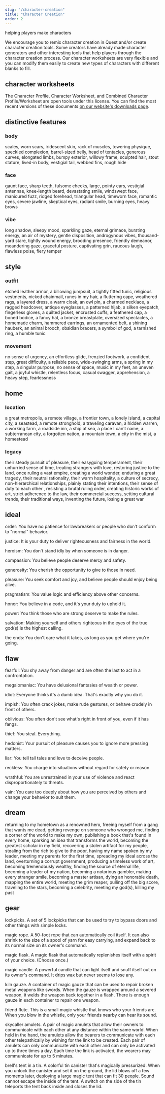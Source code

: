 ```yaml
---
slug: "/character-creation"
title: "Character Creation"
order: 2
---
```


<div class="callout">
<span class="text-uppercase">helping players make characters</span>

We encourage you to remix character creation in Quest and/or create character creation tools. Some creators have already made character generators and other interesting tools that help players through the character creation process. Our character worksheets are very flexible and you can modify them easily to create new types of characters with different blanks to fill.
</div>

## character worksheets

The Character Profile, Character Worksheet, and Combined Character Profile/Worksheet are open tools under this license. You can find the most recent versions of these documents [on our website's downloads page](https://www.adventure.game/downloads).

## distinctive features

### body

scales, worn scars, iridescent skin, rack of muscles, towering physique, speckled complexion, barrel-sized belly, head of tentacles, generous curves, elongated limbs, bumpy exterior, willowy frame, sculpted hair, stout stature, lived-in body, vestigial tail, webbed fins, rough hide

### face

gaunt face, sharp teeth, fulsome cheeks, large, pointy ears, vestigial antennae, knee-length beard, devastating smile, windswept face, manicured fuzz, ridged forehead, triangular head, timeworn face, romantic eyes, severe jawline, skeptical eyes, radiant smile, burning eyes, heavy brows

### vibe

long shadow, sleepy mood, sparkling gaze, eternal grimace, bursting energy, an air of mystery, gentle disposition, androgynous vibes, thousand-yard stare, tightly wound energy, brooding presence, friendly demeanor, meandering gaze, graceful posture, captivating grin, raucous laugh, flawless poise, fiery temper

## style

### outfit

etched leather armor, a billowing jumpsuit, a tightly fitted tunic, religious vestments, nicked chainmail, runes in my hair, a fluttering cape, weathered rags, a layered dress, a warm cloak, an owl pin, a charmed necklace, a ragged headcover, antique eyeglasses, a patterned hijab, a silken eyepatch, fingerless gloves, a quilted jacket, encrusted cuffs, a feathered cap, a boned bodice, a fancy hat, a bronze breastplate, oversized spectacles, a homemade charm, hammered earrings, an ornamented belt, a shining hauberk, an animal brooch, obsidian bracers, a symbol of god, a tarnished ring, a humble tunic

### movement

no sense of urgency, an effortless glide, frenzied footwork, a confident step, great difficulty, a reliable pace, wide-swinging arms, a spring in my step, a singular purpose, no sense of space, music in my feet, an uneven gait, a joyful whistle, relentless focus, casual swagger, apprehension, a heavy step, fearlessness

## home

### location

a great metropolis, a remote village, a frontier town, a lonely island, a capital city, a seastead, a remote stronghold, a traveling caravan, a hidden warren, a working farm, a roadside inn, a ship at sea, a place I can't name, a subterranean city, a forgotten nation, a mountain town, a city in the mist, a homestead

### legacy

their steady pursuit of pleasure, their easygoing temperament, their unhurried sense of time, treating strangers with love, restoring justice to the land, once ruling a vast empire, creating a world wonder, enduring a great tragedy, their neutral rationality, their warm hospitality, a culture of secrecy, non-hierarchical relationships, plainly stating their intentions, their sense of duty to each other , resisting a brutal ruling order, creating historic works of art, strict adherence to the law, their commercial success, setting cultural trends, their traditional ways, inventing the future, losing a great war

## ideal

<span class="keywords">order</span>: You have no patience for lawbreakers or people who don't conform to "normal" behavior.

<span class="keywords">justice</span>: It is your duty to deliver righteousness and fairness in the world.

<span class="keywords">heroism</span>: You don't stand idly by when someone is in danger.

<span class="keywords">compassion</span>: You believe people deserve mercy and safety.

<span class="keywords">generosity</span>: You cherish the opportunity to give to those in need.

<span class="keywords">pleasure</span>: You seek comfort and joy, and believe people should enjoy being alive.

<span class="keywords">pragmatism</span>: You value logic and efficiency above other concerns.

<span class="keywords">honor</span>: You believe in a code, and it's your duty to uphold it.

<span class="keywords">power</span>: You think those who are strong deserve to make the rules.

<span class="keywords">salvation</span>: Making yourself and others righteous in the eyes of the true god(s) is the highest calling.

<span class="keywords">the ends</span>: You don't care what it takes, as long as you get where you're going.

## flaw

<span class="keywords">fearful</span>: You shy away from danger and are often the last to act in a confrontation.

<span class="keywords">megalomaniac</span>: You have delusional fantasies of wealth or power.

<span class="keywords">idiot</span>: Everyone thinks it's a dumb idea. That's exactly why you do it.

<span class="keywords">impish</span>: You often crack jokes, make rude gestures, or behave crudely in front of others.

<span class="keywords">oblivious</span>: You often don't see what's right in front of you, even if it has fangs.

<span class="keywords">thief</span>: You steal. Everything.

<span class="keywords">hedonist</span>: Your pursuit of pleasure causes you to ignore more pressing matters.

<span class="keywords">liar</span>: You tell tall tales and love to deceive people.

<span class="keywords">reckless</span>: You charge into situations without regard for safety or reason.

<span class="keywords">wrathful</span>: You are unrestrained in your use of violence and react disproportionately to threats.

<span class="keywords">vain</span>: You care too deeply about how you are perceived by others and change your behavior to suit them.

## dream

returning to my hometown as a renowned hero, freeing myself from a gang that wants me dead, getting revenge on someone who wronged me, finding a corner of the world to make my own, publishing a book that's found in every home, sparking an idea that transforms the world, becoming the greatest scholar in my field, recovering a stolen artifact for my people, stealing from the rich to give to the poor, having my name spoken by my leader, meeting my parents for the first time, spreading my ideal across the land, overturning a corrupt government, producing a timeless work of art, becoming tremendously wealthy, finding the source of eternal life, becoming a leader of my nation, becoming a notorious gambler, making every stranger smile, becoming a master artisan, dying an honorable death, mapping the entire world, meeting the grim reaper, pulling off the big score, traveling to the stars, becoming a celebrity, meeting my god(s), killing my past

## gear

<span class="keywords">lockpicks</span>. A set of 5 lockpicks that can be used to try to bypass doors and other things with simple locks.

<span class="keywords">magic rope</span>. A 50-foot rope that can automatically coil itself. It can also shrink to the size of a spool of yarn for easy carrying, and expand back to its normal size on its owner's command.

<span class="keywords">magic flask</span>. A magic flask that automatically replenishes itself with a spirit of your choice. (Choose once.)

<span class="keywords">magic candle. A powerful candle that can light itself and snuff itself out on its owner's command. It drips wax but never seems to lose any.

<span class="keywords">kiln gauze</span>. A container of magic gauze that can be used to repair broken metal weapons like swords. When the gauze is wrapped around a severed weapon, it welds the weapon back together in a flash. There is enough gauze in each container to repair one weapon.

<span class="keywords">friend flute</span>. This is a small magic whistle that knows who your friends are. When you blow in the whistle, only your friends nearby can hear its sound.

<span class="keywords">skycaller amulets</span>. A pair of magic amulets that allow their owners to communicate with each other at any distance within the same world. When held in the hand, the amulets allow the bearers to communicate with each other telepathically by wishing for the link to be created. Each pair of amulets can only communicate with each other and can only be activated up to three times a day. Each time the link is activated, the wearers may communicate for up to 5 minutes.

<span class="keywords">brell's tent in a tin</span>. A colorful tin canister that's magically pressurized. When you unlock the canister and set it on the ground, the lid blows off a few moments later, deploying a large magic tent that can fit 30 people. Sound cannot escape the inside of the tent. A switch on the side of the tin teleports the tent back inside and closes the lid.
